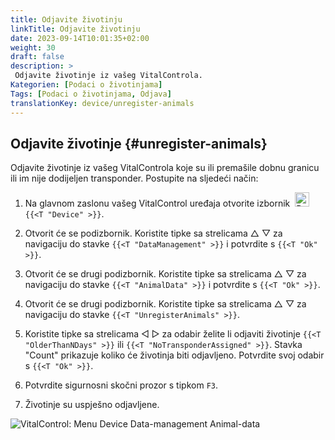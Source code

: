 ```yaml
---
title: Odjavite životinju
linkTitle: Odjavite životinju
date: 2023-09-14T10:01:35+02:00
weight: 30
draft: false
description: >
 Odjavite životinje iz vašeg VitalControla.
Kategorien: [Podaci o životinjama]
Tags: [Podaci o životinjama, Odjava]
translationKey: device/unregister-animals
---
```

## Odjavite životinje {#unregister-animals}

Odjavite životinje iz vašeg VitalControla koje su ili premašile dobnu granicu ili im nije dodijeljen transponder. Postupite na sljedeći način:

1. Na glavnom zaslonu vašeg VitalControl uređaja otvorite izbornik &nbsp;<img src="/icons/device.svg" width="23" align="bottom" alt="Device" /> `{{<T "Device" >}}`.

2. Otvorit će se podizbornik. Koristite tipke sa strelicama △ ▽ za navigaciju do stavke `{{<T "DataManagement" >}}` i potvrdite s `{{<T "Ok" >}}`.

3. Otvorit će se drugi podizbornik. Koristite tipke sa strelicama △ ▽ za navigaciju do stavke `{{<T "AnimalData" >}}` i potvrdite s `{{<T "Ok" >}}`. 

4. Otvorit će se drugi podizbornik. Koristite tipke sa strelicama △ ▽ za navigaciju do stavke `{{<T "UnregisterAnimals" >}}`.

5. Koristite tipke sa strelicama ◁ ▷ za odabir želite li odjaviti životinje `{{<T "OlderThanNDays" >}}` ili `{{<T "NoTransponderAssigned" >}}`. Stavka "Count" prikazuje koliko će životinja biti odjavljeno. Potvrdite svoj odabir s `{{<T "Ok" >}}`.

6. Potvrdite sigurnosni skočni prozor s tipkom `F3`. 

7. Životinje su uspješno odjavljene.

![VitalControl: Menu Device Data-management Animal-data](../images/unregister.png "Unregister")
